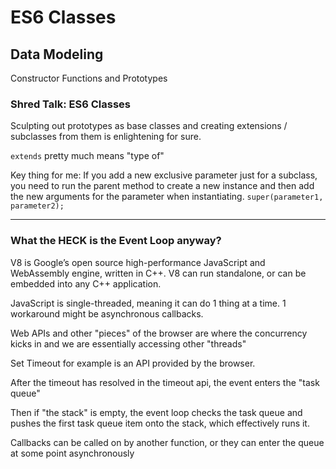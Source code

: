 # ES6 Classes

## Data Modeling

Constructor Functions and Prototypes

### Shred Talk: ES6 Classes

Sculpting out prototypes as base classes and creating extensions / subclasses from them is enlightening for sure.

```extends``` pretty much means "type of" 

Key thing for me: If you add a new exclusive parameter just for a subclass, you need to run the parent method to create a new instance and then add the new arguments for the parameter when instantiating. ```super(parameter1, parameter2);```

---

### What the HECK is the Event Loop anyway?

V8 is Google’s open source high-performance JavaScript and WebAssembly engine, written in C++. V8 can run standalone, or can be embedded into any C++ application.

JavaScript is single-threaded, meaning it can do 1 thing at a time. 1 workaround might be asynchronous callbacks.

Web APIs and other "pieces" of the browser are where the concurrency kicks in and we are essentially accessing other "threads"

Set Timeout for example is an API provided by the browser.

After the timeout has resolved in the timeout api, the event enters the "task queue"

Then if "the stack" is empty, the event loop checks the task queue and pushes the first task queue item onto the stack, which effectively runs it.

Callbacks can be called on by another function, or they can enter the queue at some point asynchronously
